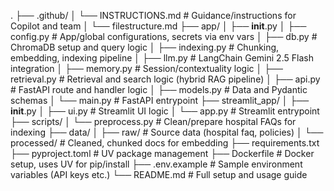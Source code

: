 .
├── .github/
│   └── INSTRUCTIONS.md        # Guidance/instructions for Copilot and team
│   └── filestructure.md 
├── app/
│   ├── __init__.py
│   ├── config.py              # App/global configurations, secrets via env vars
│   ├── db.py                  # ChromaDB setup and query logic
│   ├── indexing.py            # Chunking, embedding, indexing pipeline
│   ├── llm.py                 # LangChain Gemini 2.5 Flash integration
│   ├── memory.py              # Session/contextuality logic
│   ├── retrieval.py           # Retrieval and search logic (hybrid RAG pipeline)
│   ├── api.py                 # FastAPI route and handler logic
│   ├── models.py              # Data and Pydantic schemas
│   └── main.py                # FastAPI entrypoint
├── streamlit_app/
│   ├── __init__.py
│   ├── ui.py                  # Streamlit UI logic
│   └── app.py                 # Streamlit entrypoint
├── scripts/
│   └── preprocess.py          # Clean/prepare hospital FAQs for indexing
├── data/
│   ├── raw/                   # Source data (hospital faq, policies)
│   └── processed/             # Cleaned, chunked docs for embedding
├── requirements.txt
├── pyproject.toml             # UV package management
├── Dockerfile                 # Docker setup, uses UV for pip/install
├── .env.example               # Sample environment variables (API keys etc.)
└── README.md                  # Full setup and usage guide
